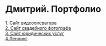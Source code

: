 # Дмитрий. Портфолио
[1. Сайт видеооператора](https://dmitriyvolk002.github.io/%D0%92%D0%B8%D0%BA%D1%82%D0%BE%D1%80%20%D0%92%D0%BE%D0%BB%D0%BA%D0%BE%D0%B2%20-%20%D0%B2%D0%B8%D0%B4%D0%B5%D0%BE%D0%BE%D0%BF%D0%B5%D1%80%D0%B0%D1%82%D0%BE%D1%80/index.html)
 <br/>
[2. Сайт свадебного фотографа](https://dmitriyvolk002.github.io/%D0%9C%D0%B0%D0%BA%D1%81%D0%B8%D0%BC%20%D0%92%D0%BE%D0%BB%D0%BA%D0%BE%D0%B2%20-%20%D1%81%D0%B2%D0%B0%D0%B4%D0%B5%D0%B1%D0%BD%D1%8B%D0%B9%20%D1%84%D0%BE%D1%82%D0%BE%D0%B3%D1%80%D0%B0%D1%84/index.html)
 <br/>
[3. Сайт юридических услуг](https://dmitriyvolk002.github.io/%D0%AE%D1%80%D0%B8%D0%B4%D0%B8%D1%87%D0%B5%D1%81%D0%BA%D0%B8%D0%B5%20%D1%83%D1%81%D0%BB%D1%83%D0%B3%D0%B8/index.html)
 <br/>
 [4.Лендинг](https://dmitriyvolk002.github.io/Landing%20(no%20name)/index.html)
 <br/>
